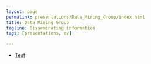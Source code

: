 ```yaml
---
layout: page
permalink: presentations/Data_Mining_Group/index.html
title: Data Mining Group
tagline: Disseminating information
tags: [presentations, cv]

---
```

* [Test](/presentations/IE312)